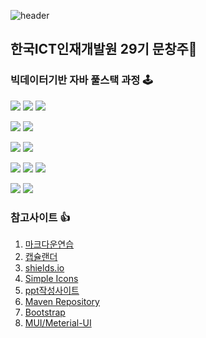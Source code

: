 ![header](https://capsule-render.vercel.app/api?type=waving&color=random&height=300&section=header&text=Puding%20Jelly&fontSize=90&fontColor=eeeeee)
<!-- <img src="https://github-readme-stats.vercel.app/api?username=PudingJelly&theme=tokyonight&show_icons=true&text_color=e5e5f0&icon_color=707070&hide_border=true" width="50%" />
<img src="https://github-readme-stats.vercel.app/api/top-langs/?username=PudingJelly&layout=compact" width="43%"> -->

## 한국ICT인재개발원 29기 문창주👋
### 빅데이터기반 자바 풀스택 과정 🕹
<img src="https://img.shields.io/badge/HTML-E34F26"/> <img src="https://img.shields.io/badge/-CSS-1572B6"/> <img src="https://img.shields.io/badge/-JavaScript-F7DF1E"/>

<img src="https://img.shields.io/badge/-Java-critical"/>  <img src="https://img.shields.io/badge/-JSP-yellow"/> 

<img src="https://img.shields.io/badge/-Python-3776AB"/> <img src="https://img.shields.io/badge/-Flask-000000"/> 

<img src="https://img.shields.io/badge/-Flutter-02569B"/> <img src="https://img.shields.io/badge/-Dart-0175C2"/> <img src="https://img.shields.io/badge/React-61DAFB"/>

<img src="https://img.shields.io/badge/-OracleDB-inactive"/> <img src="https://img.shields.io/badge/-MySQL-4479A1"/>

### 참고사이트 👍

1. [마크다운연습](https://dillinger.io/)
2. [캡슐랜더](https://github.com/kyechan99/capsule-render)
3. [shields.io](https://shields.io/)
4. [Simple Icons](https://simpleicons.org/)
5. [ppt작성사이트](https://prezi.com/)
6. [Maven Repository](https://mvnrepository.com/)
7. [Bootstrap](https://getbootstrap.kr/)
8. [MUI/Meterial-UI](https://mui.com/)

<!-- <img src="https://cdn.pixabay.com/photo/2015/04/01/20/36/pudding-702960__340.jpg" alt="pic" /> -->
















<!--
**PudingJelly/PudingJelly** is a ✨ _special_ ✨ repository because its `README.md` (this file) appears on your GitHub profile.

Here are some ideas to get you started:

- 🔭 I’m currently working on ...
- 🌱 I’m currently learning ...
- 👯 I’m looking to collaborate on ...
- 🤔 I’m looking for help with ...
- 💬 Ask me about ...
- 📫 How to reach me: ...
- 😄 Pronouns: ...
- ⚡ Fun fact: ...
-->
